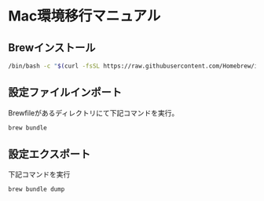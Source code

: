 # Mac環境移行マニュアル

## Brewインストール

```sh
/bin/bash -c "$(curl -fsSL https://raw.githubusercontent.com/Homebrew/install/HEAD/install.sh)"
```

## 設定ファイルインポート

Brewfileがあるディレクトリにて下記コマンドを実行。

```sh
brew bundle
```

## 設定エクスポート

下記コマンドを実行

```sh
brew bundle dump
```